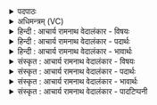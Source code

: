 <details><summary>पदपाठः</summary>

आ꣣शुः꣡। अ꣣र्ष। बृहन्मते। बृहत्। मते। प꣡रि꣢꣯। प्रि꣣ये꣡ण꣢। धा꣡म्ना꣢꣯। य꣡त्र꣢꣯। दे꣡वाः꣢। इ꣡ति꣢꣯। ब्रु꣡व꣢꣯न्। ८९८।
</details>

<details><summary>अधिमन्त्रम् (VC)</summary>

- पवमानः सोमः
- बृहन्मतिराङ्गिरसः
- गायत्री
- षड्जः
</details>

<details><summary>हिन्दी : आचार्य रामनाथ वेदालंकार - विषयः</summary>

प्रथम मन्त्र में परमात्मा का आह्वान है ॥
</details>

<details><summary>हिन्दी : आचार्य रामनाथ वेदालंकार - पदार्थः</summary>

पदार्थान्वयभाषाः -  हे (बृहन्मते) महामति से युक्त एवं महामति को देनेवाले परमेश ! (यत्र देवाः) जहाँ दिव्यगुण रहते हैं,वहां मेरा निवास है (इति ब्रुवन्) यह कहते हुए आप (प्रियेण धाम्ना) अपने मधुर तेज के साथ (आशुः) शीघ्रकारी होते हुए (परि अर्ष) हमारे जीवन में चारों ओर व्याप्त हो जाएँ ॥१॥
</details>

<details><summary>हिन्दी : आचार्य रामनाथ वेदालंकार - भावार्थः</summary>

भावार्थभाषाः -  परमात्मा की कृपा प्राप्त करने के लिए अपने आत्मा में दिव्य गुणों को धारण करना चाहिए ॥१॥
</details>

<details><summary>संस्कृत : आचार्य रामनाथ वेदालंकार - विषयः</summary>

तत्रादौ परमात्मानमाह्वयति।
</details>

<details><summary>संस्कृत : आचार्य रामनाथ वेदालंकार - पदार्थः</summary>

पदार्थान्वयभाषाः -  हे (बृहन्मते) महामते,महामतिप्रदायक परमेश ![बृहती मतिः यस्य यस्माद् वा स बृहन्मतिः।] (यत्र देवाः) यत्र दिव्यगुणाः सन्ति तत्र मम निवासः (इति ब्रुवन्) इति कथयन् त्वम् (प्रियेण धाम्ना) स्वकीयेन मधुरेण तेजसा सह (आशुः) शीघ्रः सन् (परि अर्ष) अस्माकं जीवनं परितो व्याप्नुहि ॥१॥
</details>

<details><summary>संस्कृत : आचार्य रामनाथ वेदालंकार - भावार्थः</summary>

भावार्थभाषाः -  परमात्मनः कृपां प्राप्तुं स्वात्मनि दिव्यगुणा धारणीयाः ॥१॥
</details>

<details><summary>संस्कृत : आचार्य रामनाथ वेदालंकार - पादटिप्पनी</summary>

टिप्पणी:   १. ऋ० ८।३९।१,‘ब्रुवन्’ इत्यत्र ‘ब्रव॑न्’ इति पाठः।
</details>